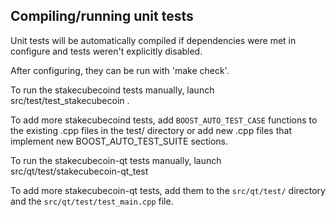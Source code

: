 Compiling/running unit tests
------------------------------------

Unit tests will be automatically compiled if dependencies were met in configure
and tests weren't explicitly disabled.

After configuring, they can be run with 'make check'.

To run the stakecubecoind tests manually, launch src/test/test_stakecubecoin .

To add more stakecubecoind tests, add `BOOST_AUTO_TEST_CASE` functions to the existing
.cpp files in the test/ directory or add new .cpp files that
implement new BOOST_AUTO_TEST_SUITE sections.

To run the stakecubecoin-qt tests manually, launch src/qt/test/stakecubecoin-qt_test

To add more stakecubecoin-qt tests, add them to the `src/qt/test/` directory and
the `src/qt/test/test_main.cpp` file.
